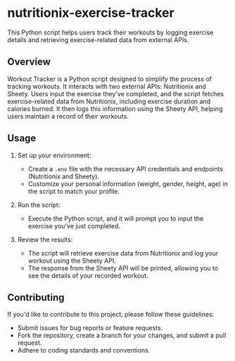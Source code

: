 # nutritionix-exercise-tracker
This Python script helps users track their workouts by logging exercise details and retrieving exercise-related data from external APIs.

## Overview

Workout Tracker is a Python script designed to simplify the process of tracking workouts. It interacts with two external APIs: Nutritionix and Sheety. Users input the exercise they've completed, and the script fetches exercise-related data from Nutritionix, including exercise duration and calories burned. It then logs this information using the Sheety API, helping users maintain a record of their workouts.

## Usage

1. Set up your environment:
   - Create a `.env` file with the necessary API credentials and endpoints (Nutritionix and Sheety).
   - Customize your personal information (weight, gender, height, age) in the script to match your profile.

2. Run the script:
   - Execute the Python script, and it will prompt you to input the exercise you've just completed.

3. Review the results:
   - The script will retrieve exercise data from Nutritionix and log your workout using the Sheety API.
   - The response from the Sheety API will be printed, allowing you to see the details of your recorded workout.

## Contributing

If you'd like to contribute to this project, please follow these guidelines:
- Submit issues for bug reports or feature requests.
- Fork the repository, create a branch for your changes, and submit a pull request.
- Adhere to coding standards and conventions.
